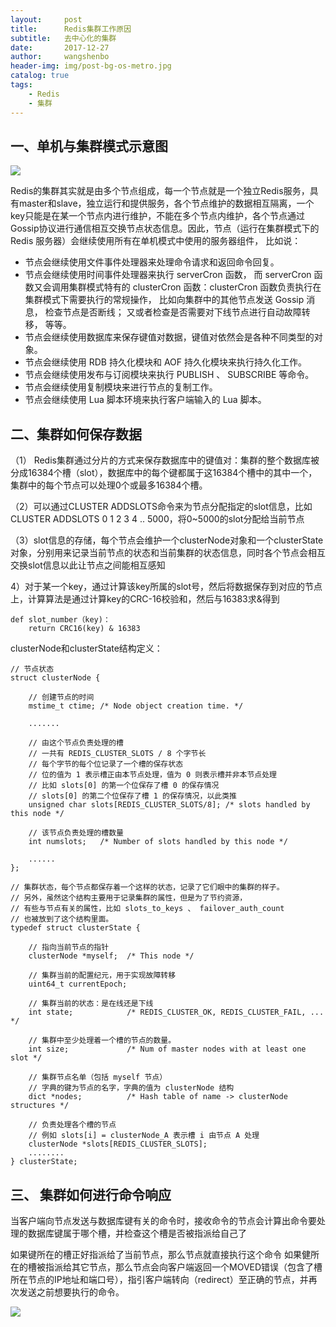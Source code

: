 ```yaml
---
layout:     post
title:      Redis集群工作原因
subtitle:   去中心化的集群
date:       2017-12-27
author:     wangshenbo
header-img: img/post-bg-os-metro.jpg
catalog: true
tags:
    - Redis
    - 集群
---
```


## 一、单机与集群模式示意图

![](https://ws4.sinaimg.cn/large/006tKfTcly1fn1gxfrp0hj31kw0j7age.jpg)

Redis的集群其实就是由多个节点组成，每一个节点就是一个独立Redis服务，具有master和slave，独立运行和提供服务，各个节点维护的数据相互隔离，一个key只能是在某一个节点内进行维护，不能在多个节点内维护，各个节点通过Gossip协议进行通信相互交换节点状态信息。因此，节点（运行在集群模式下的 Redis 服务器）会继续使用所有在单机模式中使用的服务器组件， 比如说：

- 节点会继续使用文件事件处理器来处理命令请求和返回命令回复。
- 节点会继续使用时间事件处理器来执行 serverCron 函数， 而 serverCron 函数又会调用集群模式特有的 clusterCron 函数：clusterCron 函数负责执行在集群模式下需要执行的常规操作， 比如向集群中的其他节点发送 Gossip 消息， 检查节点是否断线； 又或者检查是否需要对下线节点进行自动故障转移， 等等。
- 节点会继续使用数据库来保存键值对数据，键值对依然会是各种不同类型的对象。
- 节点会继续使用 RDB 持久化模块和 AOF 持久化模块来执行持久化工作。
- 节点会继续使用发布与订阅模块来执行 PUBLISH 、 SUBSCRIBE 等命令。
- 节点会继续使用复制模块来进行节点的复制工作。
- 节点会继续使用 Lua 脚本环境来执行客户端输入的 Lua 脚本。

## 二、集群如何保存数据

（1） Redis集群通过分片的方式来保存数据库中的键值对：集群的整个数据库被分成16384个槽（slot），数据库中的每个键都属于这16384个槽中的其中一个，集群中的每个节点可以处理0个或最多16384个槽。

（2）可以通过CLUSTER ADDSLOTS命令来为节点分配指定的slot信息，比如CLUSTER ADDSLOTS 0 1 2 3 4 .. 5000，将0~5000的slot分配给当前节点

（3）slot信息的存储，每个节点会维护一个clusterNode对象和一个clusterState对象，分别用来记录当前节点的状态和当前集群的状态信息，同时各个节点会相互交换slot信息以此让节点之间能相互感知

4）对于某一个key，通过计算该key所属的slot号，然后将数据保存到对应的节点上，计算算法是通过计算key的CRC-16校验和，然后与16383求&得到
```
def slot_number（key)：
    return CRC16(key) & 16383
```

clusterNode和clusterState结构定义：

```
// 节点状态
struct clusterNode {
 
    // 创建节点的时间
    mstime_t ctime; /* Node object creation time. */
 
    .......
 
    // 由这个节点负责处理的槽
    // 一共有 REDIS_CLUSTER_SLOTS / 8 个字节长
    // 每个字节的每个位记录了一个槽的保存状态
    // 位的值为 1 表示槽正由本节点处理，值为 0 则表示槽并非本节点处理
    // 比如 slots[0] 的第一个位保存了槽 0 的保存情况
    // slots[0] 的第二个位保存了槽 1 的保存情况，以此类推
    unsigned char slots[REDIS_CLUSTER_SLOTS/8]; /* slots handled by this node */
 
    // 该节点负责处理的槽数量
    int numslots;   /* Number of slots handled by this node */
 
    ......
};
  
// 集群状态，每个节点都保存着一个这样的状态，记录了它们眼中的集群的样子。
// 另外，虽然这个结构主要用于记录集群的属性，但是为了节约资源，
// 有些与节点有关的属性，比如 slots_to_keys 、 failover_auth_count
// 也被放到了这个结构里面。
typedef struct clusterState {
 
    // 指向当前节点的指针
    clusterNode *myself;  /* This node */
 
    // 集群当前的配置纪元，用于实现故障转移
    uint64_t currentEpoch;
 
    // 集群当前的状态：是在线还是下线
    int state;            /* REDIS_CLUSTER_OK, REDIS_CLUSTER_FAIL, ... */
 
    // 集群中至少处理着一个槽的节点的数量。
    int size;             /* Num of master nodes with at least one slot */
 
    // 集群节点名单（包括 myself 节点）
    // 字典的键为节点的名字，字典的值为 clusterNode 结构
    dict *nodes;          /* Hash table of name -> clusterNode structures */
 
    // 负责处理各个槽的节点
    // 例如 slots[i] = clusterNode_A 表示槽 i 由节点 A 处理
    clusterNode *slots[REDIS_CLUSTER_SLOTS];
    ........
} clusterState;
```

## 三、 集群如何进行命令响应
当客户端向节点发送与数据库键有关的命令时，接收命令的节点会计算出命令要处理的数据库键属于哪个槽，并检查这个槽是否被指派给自己了

如果键所在的槽正好指派给了当前节点，那么节点就直接执行这个命令
如果健所在的槽被指派给其它节点，那么节点会向客户端返回一个MOVED错误（包含了槽所在节点的IP地址和端口号），指引客户端转向（redirect）至正确的节点，并再次发送之前想要执行的命令。

![](https://ws4.sinaimg.cn/large/006tKfTcly1fn1ham4tf6j31c8130afk.jpg)